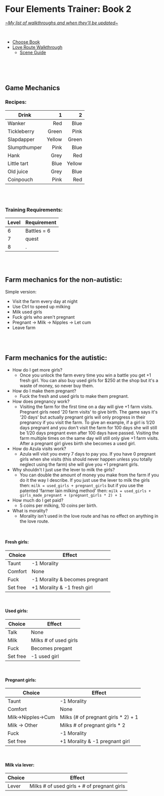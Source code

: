 # Four Elements Trainer: Book 2
[*\~My list of walkthroughs and when they'll be updated\~*](https://www.patreon.com/maimlain)

<br>

- [Choose Book](https://github.com/maim-lain/fourelements/blob/master/README.md)
- [Love Route Walkthrough](https://github.com/maim-lain/fourelements/blob/master/book-2/loveroute.md)
  - [Scene Guide](https://github.com/maim-lain/fourelements/blob/master/book-2/lovescenes.md)
  
 <!---

- [Slave Route Walkthrough](https://github.com/maim-lain/fourelements/blob/master/book-2/slaveroute.md)
  - [Scene Guide](https://github.com/maim-lain/fourelements/blob/master/book-2/slavescenes.md)
- [Quest Walkthroughs](https://github.com/maim-lain/fourelements/blob/master/book-2/questwalk.md)

--->

<br>
<br>
<br>

## Game Mechanics
### Recipes:
Drink | 1 | 2
--- | ---: | ---:
Wanker | Red | Blue
Tickleberry | Green | Pink
Slapdapper | Yellow | Green
Slumpthumper | Pink | Blue
Hank | Grey | Red
Little tart | Blue | Yellow
Old juice | Grey | Blue
Coinpouch | Pink | Red

<br>
<br>

### Training Requirements:
Level | Requirement
--- | ---
6 | Battles = 6
7 | quest
8 | .

<br>
<br>

## Farm mechanics for the non-autistic:

Simple version:
- Visit the farm every day at night
- Use Ctrl to speed up milking
- Milk used girls
- Fuck girls who aren't pregnant
- Pregnant -> Milk -> Nipples -> Let cum
- Leave farm

<br>
<br>

## Farm mechanics for the autistic:
- How do I get more girls?
  - Once you unlock the farm every time you win a battle you get +1 fresh girl. You can also buy used girls for $250 at the shop but it's a waste of money, so never buy them.
- How do I make them pregnant?
  - Fuck the fresh and used girls to make them pregnant.
- How does pregnancy work?
  - Visiting the farm for the first time on a day will give +1 farm visits. Pregnant girls need '20 farm visits' to give birth. The game says it's '20 days' but actually pregnant girls will only progress in their pregnancy if you visit the farm. To give an example, if a girl is 1/20 days pregnant and you don't visit the farm for 100 days she will still be 1/20 days pregnant even after 100 days have passed. Visiting the farm multiple times on the same day will still only give +1 farm visits. After a pregnant girl gives birth she becomes a used girl.
- How do Azula visits work?
  - Azula will visit you every 7 days to pay you. If you have 0 pregnant girls when she visits (this should never happen unless you totally neglect using the farm) she will give you +1 pregnant girls.
- Why shouldn't I just use the lever to milk the girls?
  - You can double the amount of money you make from the farm if you do it the way I describe. If you just use the lever to milk the girls then: ```milk = used_girls + pregnant_girls``` but if you use the patented 'farmer lain milking method' then: ```milk = used_girls + girls_made_pregnant + (pregnant_girls * 2) + 1```
- How much do I get paid?
  - 5 coins per milking, 10 coins per birth.
- What is morality?
  - Morality isn't used in the love route and has no effect on anything in the love route.

<br>

#### Fresh girls:
Choice | Effect
--- | ---
Taunt | -1 Morality
Comfort | None
Fuck | -1 Morality & becomes pregnant
Set free | +1 Morality & -1 fresh girl

<br>

#### Used girls:
Choice | Effect
--- | ---
Talk | None
Milk | Milks # of used girls
Fuck | Becomes pregant
Set free | -1 used girl

<br>

#### Pregnant girls:
Choice | Effect
--- | ---
Taunt | -1 Morality
Comfort | None
Milk->Nipples->Cum | Milks (# of pregnant girls * 2) + 1
Milk -> Other | Milks # of pregnant girls * 2
Fuck | -1 Morality
Set free | +1 Morality & -1 pregnant girl

<br>

#### Milk via lever:
Choice | Effect
--- | ---
Lever | Milks # of used girls + # of pregnant girls
